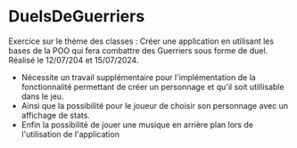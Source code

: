 # DuelsDeGuerriers

Exercice sur le thème des classes : Créer une application en utilisant les bases de la POO qui fera combattre des Guerriers sous forme de duel. Réalisé le 12/07/204 et 15/07/2024. 
- Nécessite un travail supplémentaire pour l'implémentation de la fonctionnalité permettant de créer un personnage et qu'il soit utillisable dans le jeu. 
- Ainsi que la possibilité pour le joueur de choisir son personnage avec un affichage de stats.
- Enfin la possibilité de jouer une musique en arrière plan lors de l'utilisation de l'application